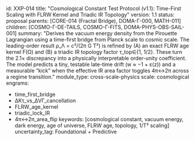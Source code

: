 id: XXP-014
title: "Cosmological Constant Test Protocol (v1.1): Time-First Scaling with FLRW Kernel and Triadic IR Topology"
version: 1.1
status: proposal
parents: [CORE-014 (Fractal Bridge), DOMA-Γ-000, MATH-011]
children: [COSMO-Γ-DE-TAILS, COSMO-Γ-FITS, DOMA-PHYS-OBS-SAIL-001]
summary: "Derives the vacuum energy density from the Pirouette Lagrangian using a time-first bridge from Planck scale
  to cosmic scale. The leading-order result ρ_Λ = c²/(2π G T²) is refined by (A) an exact FLRW age kernel F(Ω)
  and (B) a triadic IR topology factor τ_top∈{1, 1/2}. These turn the 2.1× discrepancy into a physically
  interpretable order-unity coefficient. The model predicts a tiny, testable late-time drift (w ≈ −1 + ε(z))
  and a measurable “kick” when the effective IR area factor toggles 4π↔2π across a regime transition."
module_type: cross-scale-physics
scale: cosmological
engrams:
  - time_first_bridge
  - ΔKτ_vs_ΔVΓ_cancellation
  - FLRW_age_kernel
  - triadic_lock_IR
  - 4π↔2π_area_flip
keywords: [cosmological constant, vacuum energy, dark energy, age of universe, FLRW age, topology, 1/T² scaling]
uncertainty_tag: Foundational + Predictive